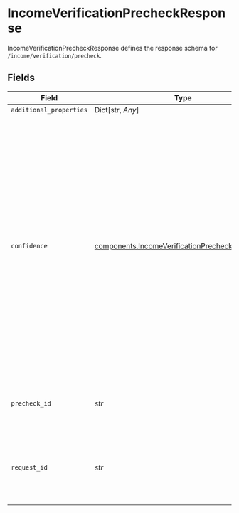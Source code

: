 # IncomeVerificationPrecheckResponse

IncomeVerificationPrecheckResponse defines the response schema for `/income/verification/precheck`.


## Fields

| Field                                                                                                                                                                                                                                                                                                                                                                                                                                             | Type                                                                                                                                                                                                                                                                                                                                                                                                                                              | Required                                                                                                                                                                                                                                                                                                                                                                                                                                          | Description                                                                                                                                                                                                                                                                                                                                                                                                                                       |
| ------------------------------------------------------------------------------------------------------------------------------------------------------------------------------------------------------------------------------------------------------------------------------------------------------------------------------------------------------------------------------------------------------------------------------------------------- | ------------------------------------------------------------------------------------------------------------------------------------------------------------------------------------------------------------------------------------------------------------------------------------------------------------------------------------------------------------------------------------------------------------------------------------------------- | ------------------------------------------------------------------------------------------------------------------------------------------------------------------------------------------------------------------------------------------------------------------------------------------------------------------------------------------------------------------------------------------------------------------------------------------------- | ------------------------------------------------------------------------------------------------------------------------------------------------------------------------------------------------------------------------------------------------------------------------------------------------------------------------------------------------------------------------------------------------------------------------------------------------- |
| `additional_properties`                                                                                                                                                                                                                                                                                                                                                                                                                           | Dict[str, *Any*]                                                                                                                                                                                                                                                                                                                                                                                                                                  | :heavy_minus_sign:                                                                                                                                                                                                                                                                                                                                                                                                                                | N/A                                                                                                                                                                                                                                                                                                                                                                                                                                               |
| `confidence`                                                                                                                                                                                                                                                                                                                                                                                                                                      | [components.IncomeVerificationPrecheckConfidence](../../models/shared/incomeverificationprecheckconfidence.md)                                                                                                                                                                                                                                                                                                                                    | :heavy_check_mark:                                                                                                                                                                                                                                                                                                                                                                                                                                | The confidence that Plaid can support the user in the digital income verification flow instead of requiring a manual paystub upload. One of the following:<br/><br/>`"HIGH"`: It is very likely that this user can use the digital income verification flow.<br/><br/>"`LOW`": It is unlikely that this user can use the digital income verification flow.<br/><br/>`"UNKNOWN"`: It was not possible to determine if the user is supportable with the information passed. |
| `precheck_id`                                                                                                                                                                                                                                                                                                                                                                                                                                     | *str*                                                                                                                                                                                                                                                                                                                                                                                                                                             | :heavy_check_mark:                                                                                                                                                                                                                                                                                                                                                                                                                                | ID of the precheck. Provide this value when calling `/link/token/create` in order to optimize Link conversion.                                                                                                                                                                                                                                                                                                                                    |
| `request_id`                                                                                                                                                                                                                                                                                                                                                                                                                                      | *str*                                                                                                                                                                                                                                                                                                                                                                                                                                             | :heavy_check_mark:                                                                                                                                                                                                                                                                                                                                                                                                                                | A unique identifier for the request, which can be used for troubleshooting. This identifier, like all Plaid identifiers, is case sensitive.                                                                                                                                                                                                                                                                                                       |
